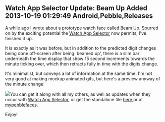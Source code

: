 Watch App Selector Update: Beam Up Added
2013-10-19 01:29:49
Android,Pebble,Releases
---

A while ago<a title="New Watch Face: Beam Up" href="http://ninedof.wordpress.com/2013/06/17/new-watch-face-beam-up/"> I wrote</a> about a prototype watch face called Beam Up. Spurred on by the exciting potential the <a title="New App: Watch App Selector" href="http://ninedof.wordpress.com/2013/10/16/new-app-watch-app-selector/">Watch App Selector</a> now permits, I've finished it up.

It is exactly as it was before, but in addition to the predicted digit changes being done off-screen after being 'beamed up', there is a slim bar underneath the time display that show 15 second increments towards the minute ticking over, which then retracts fully in time with the digits change.

It's minimalist, but conveys a lot of information at the same time. I'm not very good at making mockup animated gifs, but here's a preview anyway of the minute change:

![](/assets/import/media/2013/10/mockup.gif)You can get it along with all my others, as well as updates when they occur with <a title="Watch App Selector" href="https://play.google.com/store/apps/details?id=com.wordpress.ninedof.watchappselector">Watch App Selector</a>, or get the standalone file <a title="Standalone .pbw" href="https://www.dropbox.com/s/sy484kjnznna644/BeamUpNew.pbw">here </a>or at <a title="Beam Up at MyPebbleFaces" href="http://www.mypebblefaces.com/apps/3905/6741/">mypebblefaces</a>.

Enjoy!
